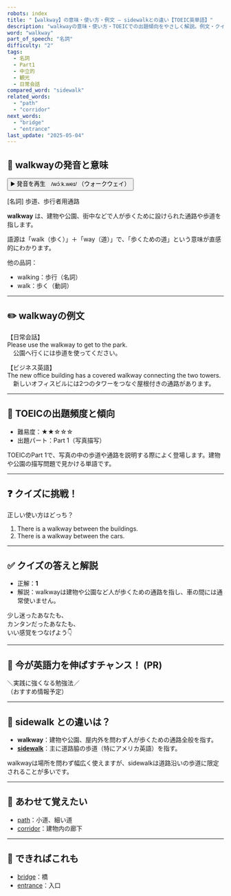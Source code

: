 ```yaml
---
robots: index
title: "【walkway】の意味・使い方・例文 ― sidewalkとの違い【TOEIC英単語】"
description: "walkwayの意味・使い方・TOEICでの出題傾向をやさしく解説。例文・クイズ付きでsidewalkとの違いもわかりやすく学べます。"
word: "walkway"
part_of_speech: "名詞"
difficulty: "2"
tags:
  - 名詞
  - Part1
  - 中立的
  - 観光
  - 日常会話
compared_word: "sidewalk"
related_words:
  - "path"
  - "corridor"
next_words:
  - "bridge"
  - "entrance"
last_update: "2025-05-04"
---
```


## 🔰 walkwayの発音と意味

<button class="play-audio" onclick="playTTS('walkway')">
  <span class="play-audio-main">
    ▶️ 発音を再生　/wɔ́ːk.weɪ/
  </span>
  <span class="play-audio-sub">
    （ウォークウェイ）
  </span>
</button>

[名詞] 歩道、歩行者用通路

**walkway** は、建物や公園、街中などで人が歩くために設けられた通路や歩道を指します。

語源は「walk（歩く）」＋「way（道）」で、「歩くための道」という意味が直感的にわかります。

他の品詞：  
- walking：歩行（名詞）
- walk：歩く（動詞）

---

## ✏️ walkwayの例文

【日常会話】  
Please use the walkway to get to the park.  
　公園へ行くには歩道を使ってください。

【ビジネス英語】  
The new office building has a covered walkway connecting the two towers.  
　新しいオフィスビルには2つのタワーをつなぐ屋根付きの通路があります。

---

## 🎯 TOEICの出題頻度と傾向

- 難易度：★★☆☆☆
- 出題パート：Part 1（写真描写）

TOEICのPart 1で、写真の中の歩道や通路を説明する際によく登場します。建物や公園の描写問題で見かける単語です。

---

## ❓ クイズに挑戦！

正しい使い方はどっち？

1. There is a walkway between the buildings.  
2. There is a walkway between the cars.

---

## ✅ クイズの答えと解説

- 正解：**1**
- 解説：walkwayは建物や公園など人が歩くための通路を指し、車の間には通常使いません。

少し迷ったあなたも、  
カンタンだったあなたも、  
いい感覚をつなげよう👇️

---

## 🚀 今が英語力を伸ばすチャンス！ (PR)

<div class="info-center">
＼実践に強くなる勉強法／<br>  
（おすすめ情報予定）
</div>

---

## 🤔  sidewalk との違いは？

- **walkway**：建物や公園、屋内外を問わず人が歩くための通路全般を指す。
- **[sidewalk](/word/sidewalk)**：主に道路脇の歩道（特にアメリカ英語）を指す。

walkwayは場所を問わず幅広く使えますが、sidewalkは道路沿いの歩道に限定されることが多いです。

---

## 🧩 あわせて覚えたい

- [path](/word/path)：小道、細い道
- [corridor](/word/corridor)：建物内の廊下

---

## 📖 できればこれも

- [bridge](/word/bridge)：橋
- [entrance](/word/entrance)：入口

<!-- cvid: aid21_bid46 -->

